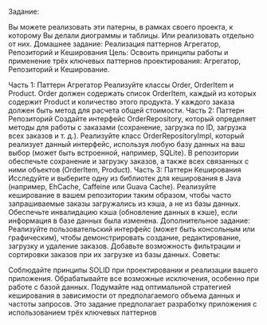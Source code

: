 Задание:

Вы можете реализовать эти патерны, в рамках своего проекта, к которому Вы делали диограммы и таблицы. Или реализовать отдельно от них. Домашнее задание: Реализация паттернов Агрегатор, Репозиторий и Кеширования Цель: Освоить принципы работы и применение трёх ключевых паттернов проектирования: Агрегатор, Репозиторий и Кеширование.

Часть 1: Паттерн Агрегатор Реализуйте классы Order, OrderItem и Product. Order должен содержать список OrderItem, каждый из которых содержит Product и количество этого продукта. У каждого заказа должен быть метод для расчета общей стоимости. Часть 2: Паттерн Репозиторий Создайте интерфейс OrderRepository, который определяет методы для работы с заказами (сохранение, загрузка по ID, загрузка всех заказов и т. д.). Реализуйте класс OrderRepositoryImpl, который реализует данный интерфейс, используя любую базу данных на ваш выбор (может быть встроенной, например, SQLite). В репозитории обеспечьте сохранение и загрузку заказов, а также всех связанных с ними объектов (OrderItem, Product). Часть 3: Паттерн Кеширования Исследуйте и выберите одну из библиотек для кеширования в Java (например, EhCache, Caffeine или Guava Cache). Реализуйте кеширование в вашем репозитории таким образом, чтобы часто запрашиваемые заказы загружались из кэша, а не из базы данных. Обеспечьте инвалидацию кэша (обновление данных в кэше), если информация в базе данных была изменена. Дополнительное задание: Реализуйте пользовательский интерфейс (может быть консольным или графическим), чтобы демонстрировать создание, редактирование, загрузку и удаление заказов. Добавьте возможность фильтрации и сортировки заказов при их загрузке из базы данных. Советы:

Соблюдайте принципы SOLID при проектировании и реализации вашего приложения. Обрабатывайте все возможные исключения, особенно при работе с базой данных. Подумайте над оптимальной стратегией кеширования в зависимости от предполагаемого объема данных и частоты запросов. Это задание предполагает разработку приложения с использованием трёх ключевых паттернов